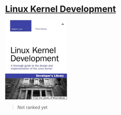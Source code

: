 # [Linux Kernel Development](https://www.amazon.com/Linux-Kernel-Development-Robert-Love/dp/0672329468/ref=sr_1_3?keywords=9780672329463&qid=1660591295&sr=8-3)
<img alt="Linux Kernel Development" src="../covers/9780672329463.jpg" width="200"/>

> Not ranked yet
